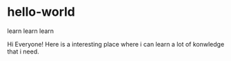 # hello-world
learn learn learn



Hi Everyone!
Here is a interesting place where i can learn a lot of konwledge that i need. 
